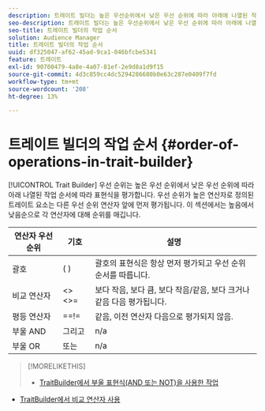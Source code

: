 ```yaml
---
description: 트레이트 빌더는 높은 우선순위에서 낮은 우선 순위에 따라 아래에 나열된 작업 순서에 따라 표현식을 평가합니다. 우선 순위가 높은 연산자로 정의된 트레이트 요소는 다른 우선 순위 연산자 앞에 먼저 평가됩니다. 이 섹션에서는 높음에서 낮음순으로 각 연산자에 대해 순위를 매깁니다.
seo-description: 트레이트 빌더는 높은 우선순위에서 낮은 우선 순위에 따라 아래에 나열된 작업 순서에 따라 표현식을 평가합니다. 우선 순위가 높은 연산자로 정의된 트레이트 요소는 다른 우선 순위 연산자 앞에 먼저 평가됩니다. 이 섹션에서는 높음에서 낮음순으로 각 연산자에 대해 순위를 매깁니다.
seo-title: 트레이트 빌더의 작업 순서
solution: Audience Manager
title: 트레이트 빌더의 작업 순서
uuid: df325047-af62-45ad-9ca1-046bfcbe5341
feature: 트레이트
exl-id: 90700479-4a8e-4a07-81ef-2e9d8a1d9f15
source-git-commit: 4d3c859cc4dc5294286680b0e63c287e0409f7fd
workflow-type: tm+mt
source-wordcount: '208'
ht-degree: 13%

---
```


# 트레이트 빌더의 작업 순서 {#order-of-operations-in-trait-builder}

[!UICONTROL Trait Builder] 우선 순위는 높은 우선 순위에서 낮은 우선 순위에 따라 아래 나열된 작업 순서에 따라 표현식을 평가합니다. 우선 순위가 높은 연산자로 정의된 트레이트 요소는 다른 우선 순위 연산자 앞에 먼저 평가됩니다. 이 섹션에서는 높음에서 낮음순으로 각 연산자에 대해 순위를 매깁니다.

<!-- c_tb_operator_precedence.xml -->

<table id="table_F0FA45B652C7464B90D35526817110FF"> 
 <thead> 
  <tr> 
   <th colname="col1" class="entry"> 연산자 우선 순위 </th> 
   <th colname="col2" class="entry"> 기호 </th> 
   <th colname="col3" class="entry"> 설명 </th> 
  </tr> 
 </thead>
 <tbody> 
  <tr> 
   <td colname="col1"> 괄호 </td> 
   <td colname="col2"> ( ) </td> 
   <td colname="col3"> 괄호의 표현식은 항상 먼저 평가되고 우선 순위 순서를 따릅니다. </td> 
  </tr> 
  <tr> 
   <td colname="col1"> 비교 연산자 </td> 
   <td colname="col2"> &lt;&gt; &lt;&gt;= </td> 
   <td colname="col3"> 보다 작음, 보다 큼, 보다 작음/같음, 보다 크거나 같음 다음 평가됩니다. </td> 
  </tr> 
  <tr> 
   <td colname="col1"> 평등 연산자 </td> 
   <td colname="col2"> ==!= </td> 
   <td colname="col3"> 같음, 이전 연산자 다음으로 평가되지 않음. </td> 
  </tr> 
  <tr> 
   <td colname="col1">부울 <span class="wintitle"> AND</span> </td> 
   <td colname="col2"><span class="wintitle"> 그리고</span> </td> 
   <td colname="col3" morerows="1"> n/a </td> 
  </tr> 
  <tr> 
   <td colname="col1">부울 <span class="wintitle"> OR</span> </td> 
   <td colname="col2"><span class="wintitle"> 또는</span> </td> 
   <td colname="col3" morerows="1"> n/a </td> 
  </tr> 
 </tbody>
</table>

>[!MORELIKETHIS]
>
>* [TraitBuilder에서 부울 표현식(AND 또는 NOT)을 사용한 작업](../../reference/boolean-expressions-tsb.md)
* [TraitBuilder에서 비교 연산자 사용](../../features/traits/trait-comparison-operators.md)

